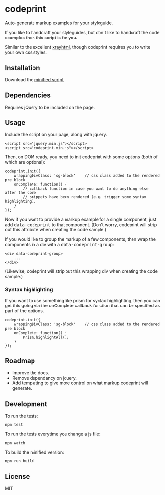 # codeprint

<!-- [![Build Status](https://secure.travis-ci.org/benbrowning/codeprint.png?branch=master)](http://travis-ci.org/benbrowning/codeprint) -->

Auto-generate markup examples for your styleguide.

If you like to handcraft your styleguides, but don't like to handcraft the code examples then this script is for you.

Similar to the excellent <a href="https://github.com/filamentgroup/X-rayHTML">xrayhtml</a>, though codeprint requires you to write your own css styles.

## Installation

Download the <a href="https://raw.githubusercontent.com/benbrowning/code-print/master/dist/codeprint.min.js" target="_blank">minified script</a>



## Dependencies

Requires jQuery to be included on the page.

## Usage

Include the script on your page, along with jquery.

	<script src="jquery.min.js"></script>
	<script src="codeprint.min.js"></script>

Then, on DOM ready, you need to init codeprint with some options (both of which are optional): 

    codeprint.init({
        wrappingDivClass: 'sg-block'    // css class added to the rendered pre block
        onComplete: function() {
            // callback function in case you want to do anything else after the code 
            // snippets have been rendered (e.g. trigger some syntax highlighting).
        }
    });

Now if you want to provide a markup example for a single component, just add <kbd>data-codeprint</kbd> to that component. (Don't worry, codeprint will strip out this attribute when creating the code sample.)

If you would like to group the markup of a few components, then wrap the components in a div with a <kbd>data-codeprint-group</kbd>:

    <div data-codeprint-group>
        ...
    </div>

(Likewise, codeprint will strip out this wrapping div when creating the code sample.)

### Syntax highlighting

If you want to use something like prism for syntax highlighting, then you can get this going via the onComplete callback function that can be specified as part of the options.
	
    codeprint.init({
        wrappingDivClass: 'sg-block'    // css class added to the rendered pre block
        onComplete: function() {
            Prism.highlightAll();
        }
    });

## Roadmap

- Improve the docs.
- Remove dependancy on jquery.
- Add templating to give more control on what markup codeprint will generate.



## Development

To run the tests:
	
	npm test
	
To run the tests everytime you change a js file:

	npm watch	
	
To build the minified version:
	
	npm run build	


## License

MIT
